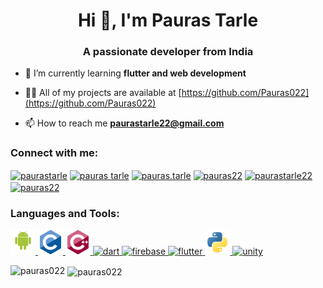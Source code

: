 <h1 align="center">Hi 👋, I'm Pauras Tarle</h1>
<h3 align="center">A passionate developer from India</h3>

- 🌱 I’m currently learning **flutter and web development**

- 👨‍💻 All of my projects are available at [https://github.com/Pauras022](https://github.com/Pauras022)

- 📫 How to reach me **paurastarle22@gmail.com**

<h3 align="left">Connect with me:</h3>
<p align="left">
<a href="https://twitter.com/paurastarle" target="blank"><img align="center" src="https://raw.githubusercontent.com/rahuldkjain/github-profile-readme-generator/master/src/images/icons/Social/twitter.svg" alt="paurastarle" height="30" width="40" /></a>
<a href="https://fb.com/pauras tarle" target="blank"><img align="center" src="https://raw.githubusercontent.com/rahuldkjain/github-profile-readme-generator/master/src/images/icons/Social/facebook.svg" alt="pauras tarle" height="30" width="40" /></a>
<a href="https://instagram.com/pauras.tarle" target="blank"><img align="center" src="https://raw.githubusercontent.com/rahuldkjain/github-profile-readme-generator/master/src/images/icons/Social/instagram.svg" alt="pauras.tarle" height="30" width="40" /></a>
<a href="https://www.codechef.com/users/pauras22" target="blank"><img align="center" src="https://cdn.jsdelivr.net/npm/simple-icons@3.1.0/icons/codechef.svg" alt="pauras22" height="30" width="40" /></a>
<a href="https://www.hackerrank.com/paurastarle22" target="blank"><img align="center" src="https://raw.githubusercontent.com/rahuldkjain/github-profile-readme-generator/master/src/images/icons/Social/hackerrank.svg" alt="paurastarle22" height="30" width="40" /></a>
<a href="https://codeforces.com/profile/pauras22" target="blank"><img align="center" src="https://raw.githubusercontent.com/rahuldkjain/github-profile-readme-generator/master/src/images/icons/Social/codeforces.svg" alt="pauras22" height="30" width="40" /></a>
</p>

<h3 align="left">Languages and Tools:</h3>
<p align="left"> <a href="https://developer.android.com" target="_blank" rel="noreferrer"> <img src="https://raw.githubusercontent.com/devicons/devicon/master/icons/android/android-original-wordmark.svg" alt="android" width="40" height="40"/> </a> <a href="https://www.cprogramming.com/" target="_blank" rel="noreferrer"> <img src="https://raw.githubusercontent.com/devicons/devicon/master/icons/c/c-original.svg" alt="c" width="40" height="40"/> </a> <a href="https://www.w3schools.com/cpp/" target="_blank" rel="noreferrer"> <img src="https://raw.githubusercontent.com/devicons/devicon/master/icons/cplusplus/cplusplus-original.svg" alt="cplusplus" width="40" height="40"/> </a> <a href="https://dart.dev" target="_blank" rel="noreferrer"> <img src="https://www.vectorlogo.zone/logos/dartlang/dartlang-icon.svg" alt="dart" width="40" height="40"/> </a> <a href="https://firebase.google.com/" target="_blank" rel="noreferrer"> <img src="https://www.vectorlogo.zone/logos/firebase/firebase-icon.svg" alt="firebase" width="40" height="40"/> </a> <a href="https://flutter.dev" target="_blank" rel="noreferrer"> <img src="https://www.vectorlogo.zone/logos/flutterio/flutterio-icon.svg" alt="flutter" width="40" height="40"/> </a> <a href="https://www.python.org" target="_blank" rel="noreferrer"> <img src="https://raw.githubusercontent.com/devicons/devicon/master/icons/python/python-original.svg" alt="python" width="40" height="40"/> </a> <a href="https://unity.com/" target="_blank" rel="noreferrer"> <img src="https://www.vectorlogo.zone/logos/unity3d/unity3d-icon.svg" alt="unity" width="40" height="40"/> </a> </p>

<p><img align="left" src="https://github-readme-stats.vercel.app/api/top-langs?username=pauras022&show_icons=true&locale=en&layout=compact" alt="pauras022" /></p>

<p>&nbsp;<img align="center" src="https://github-readme-stats.vercel.app/api?username=pauras022&show_icons=true&locale=en" alt="pauras022" /></p>

